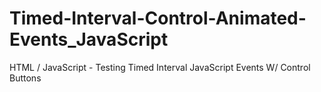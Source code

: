# Timed-Interval-Control-Animated-Events_JavaScript
HTML / JavaScript - Testing Timed Interval JavaScript Events W/ Control Buttons
